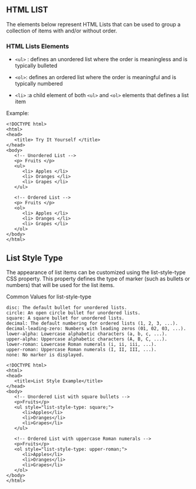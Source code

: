 ## HTML LIST

The elements below represent HTML Lists that
can be used to group a collection of items with
and/or without order.

### HTML Lists Elements
* ```<ul>``` : defines an unordered list where the order is meaningless and is typically bulleted

* ```<ol>```: defines an ordered list where the order is meaningful and is typically numbered

* ```<li>``` :a child element of both ```<ul>``` and
```<ol>``` elements that defines a list item

Example:

```
<!DOCTYPE html>
<html>
<head>
   <title> Try It Yourself </title>
</head>
<body>
   <!-- Unordered List -->
   <p> Fruits </p>
   <ul>
      <li> Apples </li>
      <li> Oranges </li>
      <li> Grapes </li>
   </ul>
   
   <!-- Ordered List -->
   <p> Fruits </p>
   <ol>
      <li> Apples </li>
      <li> Oranges </li>
      <li> Grapes </li>
   </ol>
</body>
</html>
```

## List Style Type
The appearance of list items can be customized using the list-style-type CSS property. This property defines the type of marker (such as bullets or numbers) that will be used for the list items.

Common Values for list-style-type
```
disc: The default bullet for unordered lists.
circle: An open circle bullet for unordered lists.
square: A square bullet for unordered lists.
decimal: The default numbering for ordered lists (1, 2, 3, ...).
decimal-leading-zero: Numbers with leading zeros (01, 02, 03, ...).
lower-alpha: Lowercase alphabetic characters (a, b, c, ...).
upper-alpha: Uppercase alphabetic characters (A, B, C, ...).
lower-roman: Lowercase Roman numerals (i, ii, iii, ...).
upper-roman: Uppercase Roman numerals (I, II, III, ...).
none: No marker is displayed.
```

```
<!DOCTYPE html>
<html>
<head>
   <title>List Style Example</title>
</head>
<body>
   <!-- Unordered List with square bullets -->
   <p>Fruits</p>
   <ul style="list-style-type: square;">
      <li>Apples</li>
      <li>Oranges</li>
      <li>Grapes</li>
   </ul>
   
   <!-- Ordered List with uppercase Roman numerals -->
   <p>Fruits</p>
   <ol style="list-style-type: upper-roman;">
      <li>Apples</li>
      <li>Oranges</li>
      <li>Grapes</li>
   </ol>
</body>
</html>
```
